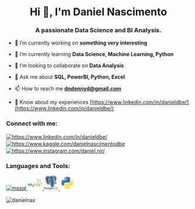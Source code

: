 <h1 align="center">Hi 👋, I'm Daniel Nascimento</h1>
<h3 align="center">A passionate Data Science and BI Analysis.</h3>

- 🔭 I’m currently working on **something very interesting**

- 🌱 I’m currently learning **Data Science, Machine Learning, Python**

- 👯 I’m looking to collaborate on **Data Analysis**

- 💬 Ask me about **SQL, PowerBI, Python, Excel**

- 📫 How to reach me **dndennyd@gmail.com**

- 📄 Know about my experiences [https://www.linkedin.com/in/danieldbe/](https://www.linkedin.com/in/danieldbe/)

<h3 align="left">Connect with me:</h3>
<p align="left">
<a href="https://linkedin.com/in/https://www.linkedin.com/in/danieldbe/" target="blank"><img align="center" src="https://raw.githubusercontent.com/rahuldkjain/github-profile-readme-generator/master/src/images/icons/Social/linked-in-alt.svg" alt="https://www.linkedin.com/in/danieldbe/" height="30" width="40" /></a>
<a href="https://kaggle.com/https://www.kaggle.com/danielnascimentodbe" target="blank"><img align="center" src="https://raw.githubusercontent.com/rahuldkjain/github-profile-readme-generator/master/src/images/icons/Social/kaggle.svg" alt="https://www.kaggle.com/danielnascimentodbe" height="30" width="40" /></a>
<a href="https://instagram.com/https://www.instagram.com/daniel.njr/" target="blank"><img align="center" src="https://raw.githubusercontent.com/rahuldkjain/github-profile-readme-generator/master/src/images/icons/Social/instagram.svg" alt="https://www.instagram.com/daniel.njr/" height="30" width="40" /></a>
</p>

<h3 align="left">Languages and Tools:</h3>
<p align="left"> <a href="https://www.microsoft.com/en-us/sql-server" target="_blank" rel="noreferrer"> <img src="https://www.svgrepo.com/show/303229/microsoft-sql-server-logo.svg" alt="mssql" width="40" height="40"/> </a> <a href="https://www.mysql.com/" target="_blank" rel="noreferrer"> <img src="https://raw.githubusercontent.com/devicons/devicon/master/icons/mysql/mysql-original-wordmark.svg" alt="mysql" width="40" height="40"/> </a> <a href="https://www.postgresql.org" target="_blank" rel="noreferrer"> <img src="https://raw.githubusercontent.com/devicons/devicon/master/icons/postgresql/postgresql-original-wordmark.svg" alt="postgresql" width="40" height="40"/> </a> <a href="https://www.python.org" target="_blank" rel="noreferrer"> <img src="https://raw.githubusercontent.com/devicons/devicon/master/icons/python/python-original.svg" alt="python" width="40" height="40"/> </a> </p>

<p><img align="center" src="https://github-readme-stats.vercel.app/api/top-langs?username=danielnas&show_icons=true&locale=en&layout=compact" alt="danielnas" /></p>
